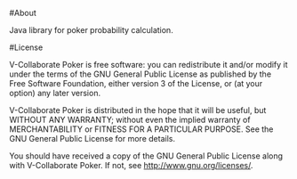 #About

Java library for poker probability calculation.

#License

V-Collaborate Poker is free software: you can redistribute it and/or modify
it under the terms of the GNU General Public License as published by
the Free Software Foundation, either version 3 of the License, or
(at your option) any later version.

V-Collaborate Poker is distributed in the hope that it will be useful,
but WITHOUT ANY WARRANTY; without even the implied warranty of
MERCHANTABILITY or FITNESS FOR A PARTICULAR PURPOSE.  See the
GNU General Public License for more details.

You should have received a copy of the GNU General Public License
along with V-Collaborate Poker.  If not, see <http://www.gnu.org/licenses/>.
